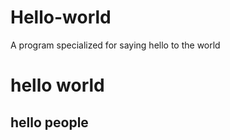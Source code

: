 # Hello-world
A program specialized for saying hello to the world
<h1>hello world</h1>
<h2>hello people<h2>